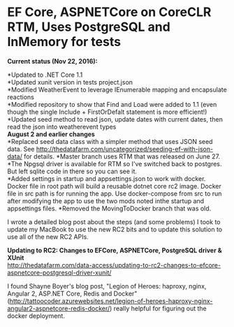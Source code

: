 # EF Core, ASPNETCore on CoreCLR RTM, Uses PostgreSQL and InMemory for tests

**Current status (Nov 22, 2016):**

*Updated to .NET Core 1.1  
*Updated xunit version in tests project.json  
*Modified WeatherEvent to leverage IEnumerable mapping and encapsulate reactions  
*Modified repository to show that Find and Load were added to 1.1 (even though the single Include + FirstOrDefalt statement is more efficient!)  
*Updated seed method to read json, update dates with current dates, then read the json into weatherevent types  
**August 2 and earlier changes**  
*Replaced seed data class with a simpler method that uses JSON seed data. See http://thedatafarm.com/uncategorized/seeding-ef-with-json-data/ for details.
*Master branch uses RTM that was released on June 27.  
*The Npgsql driver is available for RTM so I've switched back to postgres. But left sqlite code in there so you can see it.  
*Added settings in startup and appsettings.json to work with docker. Docker file in root path will build a reusable dotnet core rc2 image. Docker file in src path is for running the app. Use docker-compose from src to run after modifying the app to use the two mods noted inthe startup and appsettings files.
*Removed the MovingToDocker branch that was old.

I wrote a detailed blog post about the steps (and some problems) I took to update my MacBook to use the new RC2 bits and to update this solution to use all of the new RC2 APIs.  

   **Updating to RC2: Changes to EFCore, ASPNETCore, PostgreSQL driver & XUnit**  
   http://thedatafarm.com/data-access/updating-to-rc2-changes-to-efcore-aspnetcore-postgresql-driver-xunit/

I found Shayne Boyer's blog post, "Legion of Heroes: haproxy, nginx, Angular 2, ASP.NET Core, Redis and Docker" (http://tattoocoder.azurewebsites.net/legion-of-heroes-haproxy-nginx-angular2-aspnetcore-redis-docker/) really helpful for figuring out the docker deployment.


